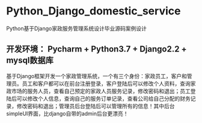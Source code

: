 # Python_Django_domestic_service
Python基于Django家政服务管理系统设计毕业源码案例设计
 
## 开发环境： Pycharm + Python3.7 + Django2.2 + mysql数据库

  基于Django框架开发一个家政管理系统，一个有三个身份：家政员工，客户和管理员。员工和客户都可以在前台注册登录，客户登陆后可以修改个人资料，查询家政市场的服务人员，查看自己预定的家政人员服务记录，修改密码和退出；员工登陆后可以修改个人信息，查询自己的服务订单记录，查看公司给自己分配的财务记录，修改密码和退出；管理员后台登陆后可以管理所有的信息！其中后台simpleUI界面，比django自带的admin后台更漂亮！
